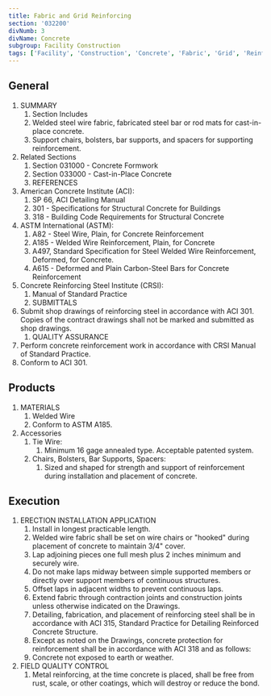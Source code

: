 ```yaml
---
title: Fabric and Grid Reinforcing
section: '032200'
divNumb: 3
divName: Concrete
subgroup: Facility Construction
tags: ['Facility', 'Construction', 'Concrete', 'Fabric', 'Grid', 'Reinforcing']
---
```


## General

1. SUMMARY
   1. Section Includes
	1. Welded steel wire fabric, fabricated steel bar or rod mats for cast-in-place concrete.
	2. Support chairs, bolsters, bar supports, and spacers for supporting reinforcement.
2. Related Sections
	1. Section 031000 - Concrete Formwork
	2. Section 033000 - Cast-in-Place Concrete
	3. REFERENCES
3. American Concrete Institute (ACI):
	1. SP 66, ACI Detailing Manual
	2. 301 - Specifications for Structural Concrete for Buildings
	3. 318 - Building Code Requirements for Structural Concrete
4. ASTM International (ASTM):
	1. A82 - Steel Wire, Plain, for Concrete Reinforcement
	2. A185 - Welded Wire Reinforcement, Plain, for Concrete
	3. A497, Standard Specification for Steel Welded Wire Reinforcement, Deformed, for Concrete.
	4. A615 - Deformed and Plain Carbon-Steel Bars for Concrete Reinforcement
5. Concrete Reinforcing Steel Institute (CRSI):
	1. Manual of Standard Practice
	2. SUBMITTALS
6. Submit shop drawings of reinforcing steel in accordance with ACI 301. Copies of the contract drawings shall not be marked and submitted as shop drawings.
	1. QUALITY ASSURANCE
7. Perform concrete reinforcement work in accordance with CRSI Manual of Standard Practice.
8. Conform to ACI 301.

## Products

1. MATERIALS
   1. Welded Wire
	1. Conform to ASTM A185.
2. Accessories
	1. Tie Wire: 
		1. Minimum 16 gage annealed type. Acceptable patented system.
	2. Chairs, Bolsters, Bar Supports, Spacers: 
		1. Sized and shaped for strength and support of reinforcement during installation and placement of concrete.

## Execution

1. ERECTION INSTALLATION APPLICATION
   1. Install in longest practicable length. 
   2. Welded wire fabric shall be set on wire chairs or "hooked" during placement of concrete to maintain 3/4" cover.
   3. Lap adjoining pieces one full mesh plus 2 inches minimum and securely wire. 
   4. Do not make laps midway between simple supported members or directly over support members of continuous structures. 
   5. Offset laps in adjacent widths to prevent continuous laps.
   6. Extend fabric through contraction joints and construction joints unless otherwise indicated on the Drawings. 
   7. Detailing, fabrication, and placement of reinforcing steel shall be in accordance with ACI 315, Standard Practice for Detailing Reinforced Concrete Structure.
   8. Except as noted on the Drawings, concrete protection for reinforcement shall be in accordance with ACI 318 and as follows:
     1. Concrete not exposed to earth or weather.
2. FIELD QUALITY CONTROL
   1. Metal reinforcing, at the time concrete is placed, shall be free from rust, scale, or other coatings, which will destroy or reduce the bond.
